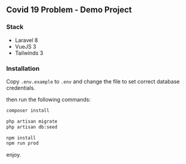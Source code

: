 ## Covid 19 Problem - Demo Project


### Stack

* Laravel 8
* VueJS 3
* Tailwinds 3
  
### Installation

Copy `.env.example` to `.env` and change the file to set correct database credentials.

then run the following commands:

```bash
composer install

php artisan migrate
php artisan db:seed

npm install
npm run prod

```

enjoy.
